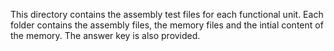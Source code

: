 This directory contains the assembly test files for each functional unit. Each folder contains the assembly files, the memory files and the intial content of the memory. The answer key is also provided. 
